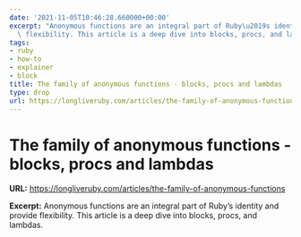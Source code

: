 ```yaml
---
date: '2021-11-05T10:46:28.660000+00:00'
excerpt: "Anonymous functions are an integral part of Ruby\u2019s identity and provide\
  \ flexibility. This article is a deep dive into blocks, procs, and lambdas."
tags:
- ruby
- how-to
- explainer
- block
title: The family of anonymous functions - blocks, procs and lambdas
type: drop
url: https://longliveruby.com/articles/the-family-of-anonymous-functions
---
```


# The family of anonymous functions - blocks, procs and lambdas

**URL:** https://longliveruby.com/articles/the-family-of-anonymous-functions

**Excerpt:** Anonymous functions are an integral part of Ruby’s identity and provide flexibility. This article is a deep dive into blocks, procs, and lambdas.
